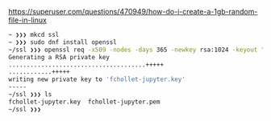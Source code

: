 <https://superuser.com/questions/470949/how-do-i-create-a-1gb-random-file-in-linux>
```bash
~ ❯❯❯ mkcd ssl
~ ❯❯❯ sudo dnf install openssl
~/ssl ❯❯❯ openssl req -x509 -nodes -days 365 -newkey rsa:1024 -keyout "fchollet-jupyter.key" -out "fchollet-jupyter.pem" -batch
Generating a RSA private key
......................................+++++
............+++++
writing new private key to 'fchollet-jupyter.key'
-----
~/ssl ❯❯❯ ls
fchollet-jupyter.key  fchollet-jupyter.pem
~/ssl ❯❯❯ 
```
